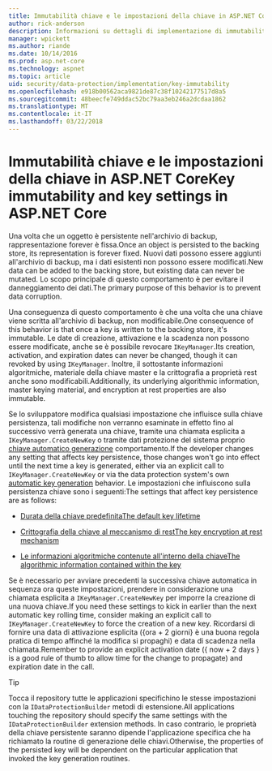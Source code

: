 ```yaml
---
title: Immutabilità chiave e le impostazioni della chiave in ASP.NET Core
author: rick-anderson
description: Informazioni su dettagli di implementazione di immutabilità chiave ASP.NET Core Data Protection API.
manager: wpickett
ms.author: riande
ms.date: 10/14/2016
ms.prod: asp.net-core
ms.technology: aspnet
ms.topic: article
uid: security/data-protection/implementation/key-immutability
ms.openlocfilehash: e918b00562aca9821de87c38f10242177517d8a5
ms.sourcegitcommit: 48beecfe749ddac52bc79aa3eb246a2dcdaa1862
ms.translationtype: MT
ms.contentlocale: it-IT
ms.lasthandoff: 03/22/2018
---
```

# <a name="key-immutability-and-key-settings-in-aspnet-core"></a><span data-ttu-id="a314b-103">Immutabilità chiave e le impostazioni della chiave in ASP.NET Core</span><span class="sxs-lookup"><span data-stu-id="a314b-103">Key immutability and key settings in ASP.NET Core</span></span>

<span data-ttu-id="a314b-104">Una volta che un oggetto è persistente nell'archivio di backup, rappresentazione forever è fissa.</span><span class="sxs-lookup"><span data-stu-id="a314b-104">Once an object is persisted to the backing store, its representation is forever fixed.</span></span> <span data-ttu-id="a314b-105">Nuovi dati possono essere aggiunti all'archivio di backup, ma i dati esistenti non possono essere modificati.</span><span class="sxs-lookup"><span data-stu-id="a314b-105">New data can be added to the backing store, but existing data can never be mutated.</span></span> <span data-ttu-id="a314b-106">Lo scopo principale di questo comportamento è per evitare il danneggiamento dei dati.</span><span class="sxs-lookup"><span data-stu-id="a314b-106">The primary purpose of this behavior is to prevent data corruption.</span></span>

<span data-ttu-id="a314b-107">Una conseguenza di questo comportamento è che una volta che una chiave viene scritta all'archivio di backup, non modificabile.</span><span class="sxs-lookup"><span data-stu-id="a314b-107">One consequence of this behavior is that once a key is written to the backing store, it's immutable.</span></span> <span data-ttu-id="a314b-108">Le date di creazione, attivazione e la scadenza non possono essere modificate, anche se è possibile revocare `IKeyManager`.</span><span class="sxs-lookup"><span data-stu-id="a314b-108">Its creation, activation, and expiration dates can never be changed, though it can revoked by using `IKeyManager`.</span></span> <span data-ttu-id="a314b-109">Inoltre, il sottostante informazioni algoritmiche, materiale della chiave master e la crittografia a proprietà rest anche sono modificabili.</span><span class="sxs-lookup"><span data-stu-id="a314b-109">Additionally, its underlying algorithmic information, master keying material, and encryption at rest properties are also immutable.</span></span>

<span data-ttu-id="a314b-110">Se lo sviluppatore modifica qualsiasi impostazione che influisce sulla chiave persistenza, tali modifiche non verranno esaminate in effetto fino al successivo verrà generata una chiave, tramite una chiamata esplicita a `IKeyManager.CreateNewKey` o tramite dati protezione del sistema proprio [chiave automatico generazione](xref:security/data-protection/implementation/key-management#data-protection-implementation-key-management) comportamento.</span><span class="sxs-lookup"><span data-stu-id="a314b-110">If the developer changes any setting that affects key persistence, those changes won't go into effect until the next time a key is generated, either via an explicit call to `IKeyManager.CreateNewKey` or via the data protection system's own [automatic key generation](xref:security/data-protection/implementation/key-management#data-protection-implementation-key-management) behavior.</span></span> <span data-ttu-id="a314b-111">Le impostazioni che influiscono sulla persistenza chiave sono i seguenti:</span><span class="sxs-lookup"><span data-stu-id="a314b-111">The settings that affect key persistence are as follows:</span></span>

* [<span data-ttu-id="a314b-112">Durata della chiave predefinita</span><span class="sxs-lookup"><span data-stu-id="a314b-112">The default key lifetime</span></span>](xref:security/data-protection/implementation/key-management#data-protection-implementation-key-management)

* [<span data-ttu-id="a314b-113">Crittografia della chiave al meccanismo di rest</span><span class="sxs-lookup"><span data-stu-id="a314b-113">The key encryption at rest mechanism</span></span>](xref:security/data-protection/implementation/key-encryption-at-rest#data-protection-implementation-key-encryption-at-rest)

* [<span data-ttu-id="a314b-114">Le informazioni algoritmiche contenute all'interno della chiave</span><span class="sxs-lookup"><span data-stu-id="a314b-114">The algorithmic information contained within the key</span></span>](xref:security/data-protection/configuration/overview#changing-algorithms-with-usecryptographicalgorithms)

<span data-ttu-id="a314b-115">Se è necessario per avviare precedenti la successiva chiave automatica in sequenza ora queste impostazioni, prendere in considerazione una chiamata esplicita a `IKeyManager.CreateNewKey` per imporre la creazione di una nuova chiave.</span><span class="sxs-lookup"><span data-stu-id="a314b-115">If you need these settings to kick in earlier than the next automatic key rolling time, consider making an explicit call to `IKeyManager.CreateNewKey` to force the creation of a new key.</span></span> <span data-ttu-id="a314b-116">Ricordarsi di fornire una data di attivazione esplicita ({ora + 2 giorni} è una buona regola pratica di tempo affinché la modifica si propaghi) e data di scadenza nella chiamata.</span><span class="sxs-lookup"><span data-stu-id="a314b-116">Remember to provide an explicit activation date ({ now + 2 days } is a good rule of thumb to allow time for the change to propagate) and expiration date in the call.</span></span>

>[!TIP]
> <span data-ttu-id="a314b-117">Tocca il repository tutte le applicazioni specifichino le stesse impostazioni con la `IDataProtectionBuilder` metodi di estensione.</span><span class="sxs-lookup"><span data-stu-id="a314b-117">All applications touching the repository should specify the same settings with the `IDataProtectionBuilder` extension methods.</span></span> <span data-ttu-id="a314b-118">In caso contrario, le proprietà della chiave persistente saranno dipende l'applicazione specifica che ha richiamato la routine di generazione delle chiavi.</span><span class="sxs-lookup"><span data-stu-id="a314b-118">Otherwise, the properties of the persisted key will be dependent on the particular application that invoked the key generation routines.</span></span>

